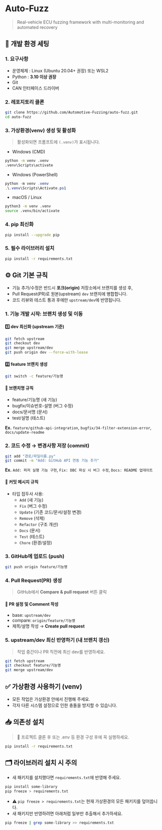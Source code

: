# Auto-Fuzz
> Real-vehicle ECU fuzzing framework with multi-monitoring and automated recovery

## 🚀 개발 환경 세팅
### 1. 요구사항
* 운영체제 : Linux (Ubuntu 20.04+ 권장) 또는 WSL2
* Python : **3.10 이상 권장**
* Git
* CAN 인터페이스 드라이버

### 2. 레포지토리 클론
```bash
git clone https://github.com/Automotive-Fuzzing/auto-fuzz.git
cd auto-fuzz
```

### 3. 가상환경(venv) 생성 및 활성화
> 활성화되면 프롬프트에 `(.venv)`가 표시됩니다.
* Windows (CMD)
```bash
python -m venv .venv
.venv\Scripts\activate
```

* Windows (PowerShell)
```powershell
python -m venv .venv
.\.venv\Scripts\Activate.ps1
```

* macOS / Linux
```bash
python3 -m venv .venv
source .venv/bin/activate
```

### 4. pip 최신화
```bash
pip install --upgrade pip
```

### 5. 필수 라이브러리 설치
```bash
pip install -r requirements.txt
```

## ⚙️ Git 기본 규칙
* 기능 추가/수정은 반드시 **포크(origin)** 저장소에서 브랜치를 생성 후,
* Pull Request(PR)로 원본(upstream) `dev` 브랜치에 병합합니다.
* 코드 리뷰와 테스트 통과 후에만 `upstream/dev`에 반영됩니다.

### 1. 기능 개발 시작: 브랜치 생성 및 이동
#### 1️⃣ dev 최신화 (upstream 기준)
```bash
git fetch upstream
git checkout dev
git merge upstream/dev 
git push origin dev --force-with-lease
```
#### 2️⃣ feature 브랜치 생성
```bash
git switch -c feature/기능명
```
#### 🌿 브랜치명 규칙
* feature/기능명 (새 기능)
* bugfix/이슈번호-설명 (버그 수정)
* docs/문서명 (문서)
* test/설명 (테스트)

**Ex.** `feature/github-api-integration`, `bugfix/34-filter-extension-error`, `docs/update-readme`

### 2. 코드 수정 → 변경사항 저장 (commit)
```bash
git add "경로/파일이름.py"
git commit -m "Add: GitHub API 연동 기능 추가"
```
**Ex.** `Add: 퍼저 실행 기능 구현`, `Fix: DBC 파싱 시 버그 수정`, `Docs: README 업데이트`

#### 📝 커밋 메시지 규칙
* 타입 접두사 사용:
  * `Add` (새 기능)
  * `Fix` (버그 수정)
  * `Update` (기존 코드/문서/설정 변경)
  * `Remove` (삭제)
  * `Refactor` (구조 개선)
  * `Docs` (문서)
  * `Test` (테스트)
  * `Chore` (환경/설정)

### 3. GitHub에 업로드 (push)
```bash
git push origin feature/기능명
```

### 4. Pull Request(PR) 생성
> GitHub에서 **Compare & pull request** 버튼 클릭

#### 📌 PR 설정 및 Comment 작성
* base: `upstream/dev`
* compare: `origin/feature/기능명`
* 제목/설명 작성 → **Create pull request**

### 5. upstream/dev 최신 반영하기 (내 브랜치 갱신)
> 작업 중간이나 PR 직전에 최신 dev를 반영하세요.

```bash
git fetch upstream
git checkout feature/기능명
git merge upstream/dev
```

## ✅ 가상환경 사용하기 (venv)
* 모든 작업은 가상환경 안에서 진행해 주세요.
* 각자 다른 시스템 설정으로 인한 충돌을 방지할 수 있습니다.

## 📥 의존성 설치
> 🔁 프로젝트 클론 후 또는 .env 등 환경 구성 후에 꼭 실행하세요.
```bash
pip install -r requirements.txt
```

## 🗂️ 라이브러리 설치 시 주의
* 새 패키지를 설치했다면 `requirements.txt`에 반영해 주세요.
```bash
pip install some-library
pip freeze > requirements.txt
```

* ⚠️ `pip freeze > requirements.txt`는 현재 가상환경의 모든 패키지를 덮어씁니다. 
* 새 패키지만 반영하려면 아래처럼 일부만 추출해서 추가하세요.
```bash
pip freeze | grep some-library >> requirements.txt
```
